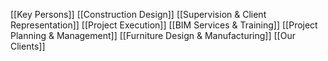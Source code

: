 [[Key Persons]]
[[Construction Design]]
[[Supervision & Client Representation]]
[[Project Execution]]
[[BIM Services & Training]]
[[Project Planning & Management]]
[[Furniture Design & Manufacturing]]
[[Our Clients]]

